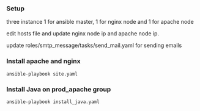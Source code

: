 
### Setup

three instance 1 for ansible master, 1 for nginx node and 1 for apache node

edit hosts file and update nginx node ip and apache node ip.

update roles/smtp_message/tasks/send_mail.yaml for sending emails

### Install apache and nginx
``` ansible-playbook site.yaml ```

### Install Java on prod_apache group

``` ansible-playbook install_java.yaml ```


